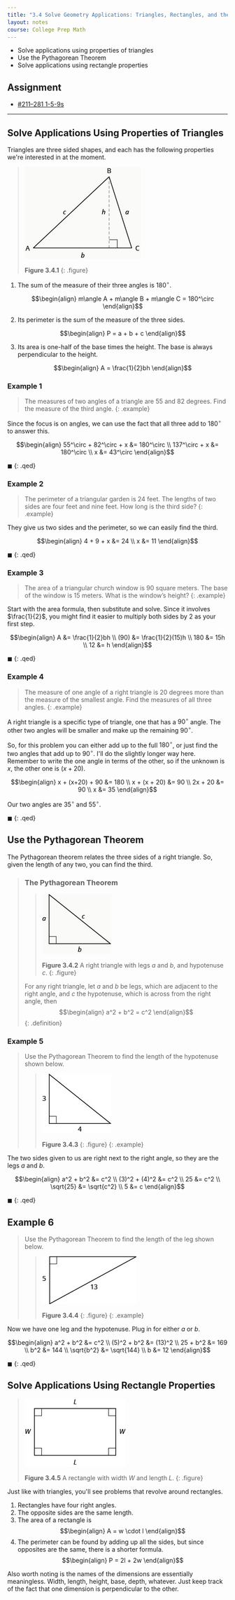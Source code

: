 ```yaml
---
title: "3.4 Solve Geometry Applications: Triangles, Rectangles, and the Pythagorean Theorem"
layout: notes
course: College Prep Math
---
```


- Solve applications using properties of triangles
- Use the Pythagorean Theorem
- Solve applications using rectangle properties

## Assignment

- [#211–281 1-5-9s](https://openstax.org/books/elementary-algebra-2e/pages/3-4-solve-geometry-applications-triangles-rectangles-and-the-pythagorean-theorem#fs-id1168345462054)

---

## Solve Applications Using Properties of Triangles

Triangles are three sided shapes, and each has the following properties we're interested in at the moment.

> ![A fully labeled triangle.](./img/3-4-triangle.jpg)
>
> **Figure 3.4.1**
{: .figure}

1. The sum of the measure of their three angles is $180^\circ$.

   $$\begin{align}
   m\angle A + m\angle B + m\angle C = 180^\circ
   \end{align}$$

2. Its perimeter is the sum of the measure of the three sides.

   $$\begin{align}
   P = a + b + c
   \end{align}$$

3. Its area is one-half of the base times the height. The base is always perpendicular to the height.

   $$\begin{align}
   A = \frac{1}{2}bh
   \end{align}$$

### Example 1

> The measures of two angles of a triangle are 55 and 82 degrees. Find the measure of the third angle.
{: .example}

Since the focus is on angles, we can use the fact that all three add to $180^\circ$ to answer this.

$$\begin{align}
55^\circ + 82^\circ + x &= 180^\circ \\
137^\circ + x &= 180^\circ \\
x &= 43^\circ
\end{align}$$

$\blacksquare$
{: .qed}

### Example 2

> The perimeter of a triangular garden is 24 feet. The lengths of two sides are four feet and nine feet. How long is the third side?
{: .example}

They give us two sides and the perimeter, so we can easily find the third.

$$\begin{align}
4 + 9 + x &= 24 \\
x &= 11
\end{align}$$

$\blacksquare$
{: .qed}

### Example 3

> The area of a triangular church window is 90 square meters. The base of the window is 15 meters. What is the window’s height?
{: .example}

Start with the area formula, then substitute and solve. Since it involves $\frac{1}{2}$, you might find it easier to multiply both sides by $2$ as your first step.

$$\begin{align}
A &= \frac{1}{2}bh \\
(90) &= \frac{1}{2}(15)h \\
180 &= 15h \\
12 &= h
\end{align}$$

$\blacksquare$
{: .qed}

### Example 4

> The measure of one angle of a right triangle is 20 degrees more than the measure of the smallest angle. Find the measures of all three angles.
{: .example}

A right triangle is a specific type of triangle, one that has a $90^\circ$ angle. The other two angles will be smaller and make up the remaining $90^\circ$.

So, for this problem you can either add up to the full $180^\circ$, or just find the two angles that add up to $90^\circ$. I'll do the slightly longer way here. Remember to write the one angle in terms of the other, so if the unknown is $x$, the other one is $(x+20)$.

$$\begin{align}
x + (x+20) + 90 &= 180 \\
x + (x + 20) &= 90 \\
2x + 20 &= 90 \\
x &= 35
\end{align}$$

Our two angles are $35^\circ$ and $55^\circ$.

$\blacksquare$
{: .qed}

## Use the Pythagorean Theorem

The Pythagorean theorem relates the three sides of a right triangle. So, given the length of any two, you can find the third.

> ### The Pythagorean Theorem
>
> > ![](./img/3-4-right-triangle.jpg)
> >
> > **Figure 3.4.2** A right triangle with legs $a$ and $b$, and hypotenuse $c$.
> {: .figure}
>
> For any right triangle, let $a$ and $b$ be legs, which are adjacent to the right angle, and $c$ the hypotenuse, which is across from the right angle, then
> $$\begin{align}
> a^2 + b^2 = c^2
> \end{align}$$
{: .definition}

### Example 5

> Use the Pythagorean Theorem to find the length of the hypotenuse shown below.
>
> > ![A right triangle](./img/3-4-example-5.jpg)
> >
> >**Figure 3.4.3**
> {: .figure}
{: .example}

The two sides given to us are right next to the right angle, so they are the legs $a$ and $b$.

$$\begin{align}
a^2 + b^2 &= c^2 \\
(3)^2 + (4)^2 &= c^2 \\
25 &= c^2 \\
\sqrt{25} &= \sqrt{c^2} \\
5 &= c
\end{align}$$

$\blacksquare$
{: .qed}

## Example 6

> Use the Pythagorean Theorem to find the length of the leg shown below.
>
> > ![A right triangle.](./img/3-4-example-6.jpg)
> >
> > **Figure 3.4.4**
> {: .figure}
{: .example}

Now we have one leg and the hypotenuse. Plug in for either $a$ or $b$.

$$\begin{align}
a^2 + b^2 &= c^2 \\
(5)^2 + b^2 &= (13)^2 \\
25 + b^2 &= 169 \\
b^2 &= 144 \\
\sqrt{b^2} &= \sqrt{144} \\
b &= 12
\end{align}$$

$\blacksquare$
{: .qed}

## Solve Applications Using Rectangle Properties

> ![A rectangle.](./img/3-4-rectangle.jpg)
>
> **Figure 3.4.5** A rectangle with width $W$ and length $L$.
{: .figure}

Just like with triangles, you'll see problems that revolve around rectangles.

1. Rectangles have four right angles.
2. The opposite sides are the same length.
3. The area of a rectangle is
   $$\begin{align}
   A = w \cdot l
   \end{align}$$
4. The perimeter can be found by adding up all the sides, but since opposites are the same, there is a shorter formula.
   $$\begin{align}
   P = 2l + 2w
   \end{align}$$

Also worth noting is the names of the dimensions are essentially meaningless. Width, length, height, base, depth, whatever. Just keep track of the fact that one dimension is perpendicular to the other.
